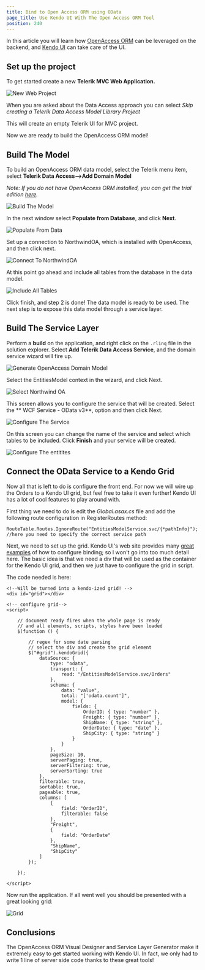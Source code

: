 ```yaml
---
title: Bind to Open Access ORM using OData
page_title: Use Kendo UI With The Open Access ORM Tool
position: 240
---
```


In this article you will learn how [OpenAccess ORM](http://www.telerik./com/products/orm.aspx) can be leveraged on the backend, and [Kendo UI](http://www.telerik.com/kendo-ui) can take care of the UI.

## Set up the project

To get started create a new **Telerik MVC Web Application.**

![New Web Project](/images/oa1.png)

When you are asked about the Data Access approach you can select *Skip creating a Telerik Data Access Model Library Project*

This will create an empty Telerik UI for MVC project.

Now we are ready to build the OpenAccess ORM model!

## Build The Model

To build an OpenAccess ORM data model, select the Telerik menu item, select **Telerik Data Access-->Add Domain Model**

*Note: If you do not have OpenAccess ORM installed, you can get the trial
edition [here](http://www.telerik.com/download-trial-file.aspx?pid=638).*

![Build The Model](/images/oa3.png)

In the next window select **Populate from Database**, and click **Next**.

![Populate From Data](/images/oa4.png)

Set up a connection to NorthwindOA, which is installed with OpenAccess, and
then click next.

![Connect To NorthwindOA](/images/oa5.png)

At this point go ahead and include all tables from the database in the data
model.

![Include All Tables](/images/oa6.png)

Click finish, and step 2 is done!  The data model is ready to be used.  The
next step is to expose this data model through a service layer.

## Build The Service Layer

Perform a **build** on the application, and right click on the `.rlinq` file in the
solution explorer. Select **Add Telerik Data Access Service**, and the domain service wizard will fire up.

![Generate OpenAccess Domain Model](/images/oa7.png)

Select the EntitiesModel context in the wizard, and click Next.

![Select Northwind OA](/images/oa9.png)

This screen allows you to configure the service that will be created.  Select the ** WCF Service - OData v3**, option and then click Next.

![Configure The Service](/images/oa10.png)

On this screen you can change the name of the service and select which tables to be included. Click **Finish** and your service will be created.

![Configure The entitites](/images/oa11.png)

## Connect the OData Service to a Kendo Grid

Now all that is left to do is configure the front end.  For now we will wire up the Orders to a Kendo UI grid, but feel free to take it even further! Kendo UI has a lot of cool features to play around with.

First thing we need to do is edit the *Global.asax.cs* file and add the following route configuration in RegisterRoutes method:

    RouteTable.Routes.IgnoreRoute("EntitiesModelService.svc/{*pathInfo}"); //here you need to specify the correct service path

Next, we need to set up the grid.  Kendo UI's web site provides many [great examples](http://demos.telerik.com/kendo-ui/web/grid/index.html) of how to configure binding; so I won't go into too much detail here.  The basic idea is that we need a div that will be used as the container for the Kendo UI grid, and then we just have to configure the grid in script.

The code needed is here:

    <!--Will be turned into a kendo-ized grid! -->
    <div id="grid"></div>

    <!-- configure grid-->
    <script>

        // document ready fires when the whole page is ready
        // and all elements, scripts, styles have been loaded
        $(function () {

            // regex for some date parsing
            // select the div and create the grid element
            $("#grid").kendoGrid({
                dataSource: {
                    type: "odata",
                    transport: {
                        read: "/EntitiesModelService.svc/Orders"
                    },
                    schema: {
                        data: "value",
                        total: "['odata.count']",
                        model: {
                            fields: {
                                OrderID: { type: "number" },
                                Freight: { type: "number" },
                                ShipName: { type: "string" },
                                OrderDate: { type: "date" },
                                ShipCity: { type: "string" }
                            }
                        }
                    },
                    pageSize: 10,
                    serverPaging: true,
                    serverFiltering: true,
                    serverSorting: true
                },
                filterable: true,
                sortable: true,
                pageable: true,
                columns: [
                    {
                        field: "OrderID",
                        filterable: false
                    },
                    "Freight",
                    {
                        field: "OrderDate"
                    },
                    "ShipName",
                    "ShipCity"
                ]
            });

        });

    </script>

Now run the application. If all went well you should be presented with a great looking grid:

![Grid](/images/oa12.png)

## Conclusions

The OpenAccess ORM Visual Designer and Service Layer Generator make it extremely easy to get started working with Kendo UI.  In fact, we only had to write 1 line of server side code thanks to these great tools!
